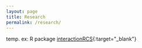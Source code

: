```yaml
---
layout: page
title: Research
permalink: /research/
---
```


temp.
ex: R package [interactionRCS](https://cran.r-project.org/web/packages/interactionRCS/vignettes/vignette.html){:target="_blank"} 